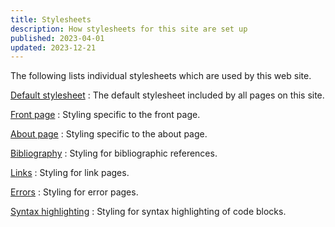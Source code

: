 ```yaml
---
title: Stylesheets
description: How stylesheets for this site are set up
published: 2023-04-01
updated: 2023-12-21
---
```


The following lists individual stylesheets which are used by this web site.

[Default stylesheet](default)
:   The default stylesheet included by all pages on this site.

[Front page](front)
:   Styling specific to the front page.

[About page](about)
:   Styling specific to the about page.

[Bibliography](bibliography)
:   Styling for bibliographic references.

[Links](links)
:   Styling for link pages.

[Errors](error)
:   Styling for error pages.

[Syntax highlighting](syntax)
:   Styling for syntax highlighting of code blocks.
